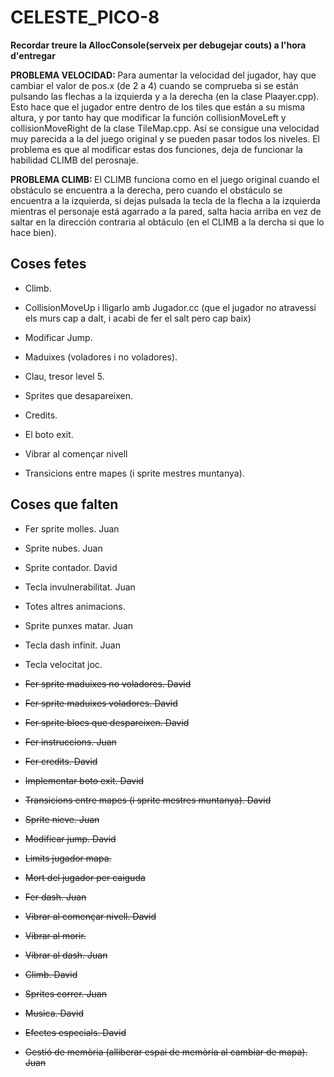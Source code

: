 # CELESTE_PICO-8

<b>Recordar treure la AllocConsole(serveix per debugejar couts) a l'hora d'entregar</b>

<b> PROBLEMA VELOCIDAD: </B>Para aumentar la velocidad del jugador, hay que cambiar el valor de pos.x (de 2 a 4) cuando se comprueba si se están pulsando las flechas a la izquierda y a la derecha (en la clase Plaayer.cpp). Esto hace que el jugador entre dentro de los tiles que están a su misma altura, y por tanto hay que modificar la función collisionMoveLeft y collisionMoveRight de la clase TileMap.cpp. Así se consigue una velocidad muy parecida a la del juego original y se pueden pasar todos los niveles. El problema es que al modificar estas dos funciones, deja de funcionar la habilidad CLIMB del perosnaje.

<B>PROBLEMA CLIMB: </b>El CLIMB funciona como en el juego original cuando el obstáculo se encuentra a la derecha, pero cuando el obstáculo se encuentra a la izquierda, si dejas pulsada la tecla de la flecha a la izquierda mientras el personaje está agarrado a la pared, salta hacia arriba en vez de saltar en la dirección contraria al obtáculo (en el CLIMB a la dercha si que lo hace bien).

## Coses fetes

- Climb. 

- CollisionMoveUp i lligarlo amb Jugador.cc (que el jugador no atravessi els murs cap a dalt, i acabi de fer el salt pero cap baix)

- Modificar Jump. 

- Maduixes (voladores i no voladores). 

- Clau, tresor level 5. 

- Sprites que desapareixen. 

- Credits. 

- El boto exit. 

- Vibrar al començar nivell

- Transicions entre mapes (i sprite mestres muntanya).


## Coses que falten

- Fer sprite molles. Juan

- Sprite nubes. Juan

- Sprite contador. David

- Tecla invulnerabilitat. Juan

- Totes altres animacions. 

- Sprite punxes matar. Juan

- Tecla dash infinit. Juan

- Tecla velocitat joc. 

- <del>Fer sprite maduixes no voladores. David</del>

- <del>Fer sprite maduixes voladores. David</del>

- <del>Fer sprite blocs que despareixen. David</del>

- <del>Fer instruccions.         Juan</del>

- <del>Fer credits.              David</del>

- <del>Implementar boto exit. David</del>

- <del>Transicions entre mapes (i sprite mestres muntanya). David</del>

- <del>Sprite nieve. Juan</del>

- <del>Modificar jump. David</del>

- <del>Limits jugador mapa. </del>

- <del>Mort del jugador per caiguda</del>

- <del>Fer dash. Juan </del>

- <del>Vibrar al començar nivell. David</del>

- <del>Vibrar al morir. </del>

- <del>Vibrar al dash.  Juan</del>

- <del>Climb. David</del>

- <del>Sprites correr. Juan </del>

- <del>Musica.       David   </del>

- <del>Efectes especials. David </del>

- <del>Gestió de memòria (alliberar espai de memòria al cambiar de mapa).  Juan </del>
